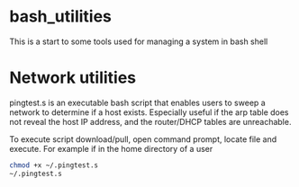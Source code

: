 # bash_utilities
This is a start to some tools used for managing a system in bash shell

# Network utilities
pingtest.s is an executable bash script that enables users to sweep a network to determine if a host exists.  Especially useful if the arp table does not reveal the host IP address, and the router/DHCP tables are unreachable.

To execute script download/pull, open command prompt, locate file and execute.  For example if in the home directory of a user
```bash
chmod +x ~/.pingtest.s
~/.pingtest.s
```
